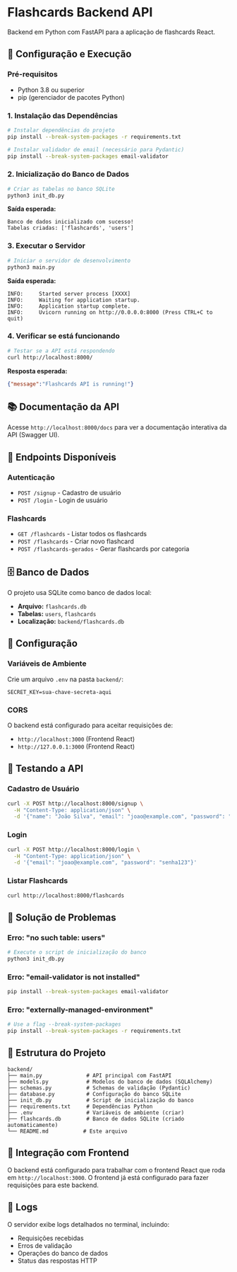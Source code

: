 # Flashcards Backend API

Backend em Python com FastAPI para a aplicação de flashcards React.

## 🚀 Configuração e Execução

### Pré-requisitos
- Python 3.8 ou superior
- pip (gerenciador de pacotes Python)

### 1. Instalação das Dependências

```bash
# Instalar dependências do projeto
pip install --break-system-packages -r requirements.txt

# Instalar validador de email (necessário para Pydantic)
pip install --break-system-packages email-validator
```

### 2. Inicialização do Banco de Dados

```bash
# Criar as tabelas no banco SQLite
python3 init_db.py
```

**Saída esperada:**
```
Banco de dados inicializado com sucesso!
Tabelas criadas: ['flashcards', 'users']
```

### 3. Executar o Servidor

```bash
# Iniciar o servidor de desenvolvimento
python3 main.py
```

**Saída esperada:**
```
INFO:     Started server process [XXXX]
INFO:     Waiting for application startup.
INFO:     Application startup complete.
INFO:     Uvicorn running on http://0.0.0.0:8000 (Press CTRL+C to quit)
```

### 4. Verificar se está funcionando

```bash
# Testar se a API está respondendo
curl http://localhost:8000/
```

**Resposta esperada:**
```json
{"message":"Flashcards API is running!"}
```

## 📚 Documentação da API

Acesse `http://localhost:8000/docs` para ver a documentação interativa da API (Swagger UI).

## 🔗 Endpoints Disponíveis

### Autenticação
- `POST /signup` - Cadastro de usuário
- `POST /login` - Login de usuário

### Flashcards
- `GET /flashcards` - Listar todos os flashcards
- `POST /flashcards` - Criar novo flashcard
- `POST /flashcards-gerados` - Gerar flashcards por categoria

## 🗄️ Banco de Dados

O projeto usa SQLite como banco de dados local:
- **Arquivo:** `flashcards.db`
- **Tabelas:** `users`, `flashcards`
- **Localização:** `backend/flashcards.db`

## 🔧 Configuração

### Variáveis de Ambiente
Crie um arquivo `.env` na pasta `backend/`:

```env
SECRET_KEY=sua-chave-secreta-aqui
```

### CORS
O backend está configurado para aceitar requisições de:
- `http://localhost:3000` (Frontend React)
- `http://127.0.0.1:3000` (Frontend React)

## 🧪 Testando a API

### Cadastro de Usuário
```bash
curl -X POST http://localhost:8000/signup \
  -H "Content-Type: application/json" \
  -d '{"name": "João Silva", "email": "joao@example.com", "password": "senha123"}'
```

### Login
```bash
curl -X POST http://localhost:8000/login \
  -H "Content-Type: application/json" \
  -d '{"email": "joao@example.com", "password": "senha123"}'
```

### Listar Flashcards
```bash
curl http://localhost:8000/flashcards
```

## 🚨 Solução de Problemas

### Erro: "no such table: users"
```bash
# Execute o script de inicialização do banco
python3 init_db.py
```

### Erro: "email-validator is not installed"
```bash
pip install --break-system-packages email-validator
```

### Erro: "externally-managed-environment"
```bash
# Use a flag --break-system-packages
pip install --break-system-packages -r requirements.txt
```

## 📁 Estrutura do Projeto

```
backend/
├── main.py              # API principal com FastAPI
├── models.py            # Modelos do banco de dados (SQLAlchemy)
├── schemas.py           # Schemas de validação (Pydantic)
├── database.py          # Configuração do banco SQLite
├── init_db.py           # Script de inicialização do banco
├── requirements.txt     # Dependências Python
├── .env                 # Variáveis de ambiente (criar)
├── flashcards.db        # Banco de dados SQLite (criado automaticamente)
└── README.md           # Este arquivo
```

## 🔄 Integração com Frontend

O backend está configurado para trabalhar com o frontend React que roda em `http://localhost:3000`. O frontend já está configurado para fazer requisições para este backend.

## 📝 Logs

O servidor exibe logs detalhados no terminal, incluindo:
- Requisições recebidas
- Erros de validação
- Operações do banco de dados
- Status das respostas HTTP
